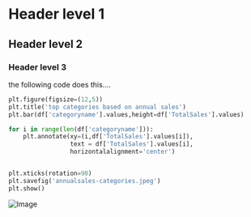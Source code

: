 # Header level 1
## Header level 2
### Header level 3


the following code does this....
``` python
plt.figure(figsize=(12,5))
plt.title('top categories based on annual sales')
plt.bar(df['categoryname'].values,height=df['TotalSales'].values)

for i in range(len(df['categoryname'])):
    plt.annotate(xy=(i,df['TotalSales'].values[i]),
                 text = df['TotalSales'].values[i],
                 horizontalalignment='center')


plt.xticks(rotation=90)
plt.savefig('annualsales-categories.jpeg')
plt.show()
```


![Image](https://www.google.com/imgres?q=bookshop&imgurl=https%3A%2F%2Fimages.squarespace-cdn.com%2Fcontent%2Fv1%2F622e1d447366587b354dbc19%2Fbffb5df4-b3bf-46f6-8f03-f8d9ad434665%2FIMG_4592.jpg&imgrefurl=https%3A%2F%2Fwww.thefolkestonebookshop.co.uk%2F&docid=aCLEalHr8tgOeM&tbnid=EAF9YEdVlGO_VM&vet=12ahUKEwjeoqGjqbKGAxWqcWwGHRWgAcwQM3oECBcQAA..i&w=2500&h=1406&hcb=2&ved=2ahUKEwjeoqGjqbKGAxWqcWwGHRWgAcwQM3oECBcQAA)
